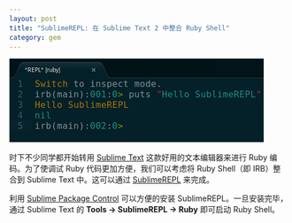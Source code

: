 ```yaml
---
layout: post
title: "SublimeREPL: 在 Sublime Text 2 中整合 Ruby Shell"
category: gem
---
```


![SublimeREPL](/images/sublimerepl.png)

时下不少同学都开始转用 [Sublime Text][s] 这款好用的文本编辑器来进行 Ruby
编码。为了使调试 Ruby 代码更加方便，我们可以考虑将 Ruby Shell（即 IRB）整
合到 Sublime Text 中。这可以通过 [SublimeREPL][r] 来完成。

利用 [Sublime Package Control][c] 可以方便的安装
SublimeREPL。一旦安装完毕，通过 Sublime Text 的 **Tools &rarr; SublimeREPL
&rarr; Ruby** 即可启动 Ruby Shell。

[s]: http://www.sublimetext.com
[r]: http://github.com/wuub/SublimeREPL
[c]: http://wbond.net/sublime_packages/package_control
